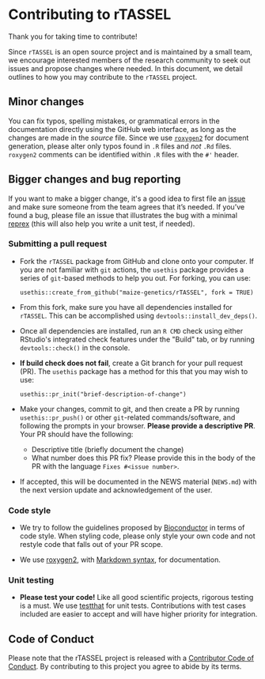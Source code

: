 # Contributing to rTASSEL

Thank you for taking time to contribute!

Since `rTASSEL` is an open source project and is maintained by a small team, we 
encourage interested members of the research community to seek out issues and 
propose changes where needed. In this document, we detail outlines to how you
may contribute to the `rTASSEL` project.


## Minor changes

You can fix typos, spelling mistakes, or grammatical errors in the 
documentation directly using the GitHub web interface, as long as the changes 
are made in the _source_ file. Since we use 
[`roxygen2`](https://roxygen2.r-lib.org/articles/roxygen2.html) for document
generation, please alter only typos found in `.R` files and _not_ `.Rd` files.
`roxygen2` comments can be identified within `.R` files with the `#'` header.


## Bigger changes and bug reporting

If you want to make a bigger change, it's a good idea to first file an
[issue](https://github.com/maize-genetics/rTASSEL/issues)
and make sure someone from the team agrees that it’s needed. If you’ve found a 
bug, please file an issue that illustrates the bug with a minimal 
[reprex](https://www.tidyverse.org/help/#reprex) (this will also help you write 
a unit test, if needed).

### Submitting a pull request

* Fork the `rTASSEL` package from GitHub and clone onto your computer. If you
  are not familiar with `git` actions, the `usethis` package provides a series
  of `git`-based methods to help you out. For forking, you can use:
  
  ```
  usethis::create_from_github("maize-genetics/rTASSEL", fork = TRUE)
  ```

* From this fork, make sure you have all dependencies installed for `rTASSEL`. 
  This can be accomplished using `devtools::install_dev_deps()`.

* Once all dependencies are installed, run an `R CMD` check using either 
  RStudio's integrated check features under the "Build" tab, or by running 
  `devtools::check()` in the console.

* **If build check does not fail**, create a Git branch for your pull request 
  (PR). The `usethis` package has a method for this that you may wish to use:
  
  ```
  usethis::pr_init("brief-description-of-change")
  ```
* Make your changes, commit to git, and then create a PR by running 
  `usethis::pr_push()` or other `git`-related commands/software, and following 
  the prompts in your browser. **Please provide a descriptive PR**. Your
  PR should have the following:
  + Descriptive title (briefly document the change)
  + What number does this PR fix? Please provide this in the body of the PR
    with the language `Fixes #<issue number>`.

* If accepted, this will be documented in the NEWS material (`NEWS.md`) with
  the next version update and acknowledgement of the user.

### Code style

* We try to follow the guidelines proposed by
  [Bioconductor](https://contributions.bioconductor.org/r-code.html#r-code) in
  terms of code style. When styling code, please only style your own code and
  not restyle code that falls out of your PR scope.

* We use [roxygen2](https://cran.r-project.org/package=roxygen2), with
  [Markdown syntax](https://roxygen2.r-lib.org/articles/rd-formatting.html),
  for documentation.  

### Unit testing
* **Please test your code!** Like all good scientific projects, rigorous testing
  is a must. We use [testthat](https://cran.r-project.org/package=testthat) 
  for unit tests. Contributions with test cases included are easier to accept 
  and will have higher priority for integration.


## Code of Conduct

Please note that the rTASSEL project is released with a
[Contributor Code of Conduct](CODE_OF_CONDUCT.md). By contributing to this
project you agree to abide by its terms.
